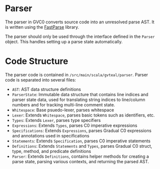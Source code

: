 # Parser

The parser in GVC0 converts source code into an unresolved parse AST. It is written using the [FastParse](https://com-lihaoyi.github.io/fastparse/) library.

The parser should only be used through the interface defined in the `Parser` object. This handles setting up a parse state automatically.

# Code Structure

The parser code is contained in `/src/main/scala/gvteal/parser`. Parser code is separated into several files:

 * `AST`: AST data structure definitions
 * `ParserState`: Immutable data structure that contains line indices and parser state data, used for translating string indices to line/column numbers and for tracking multi-line comment state.
 * `Whitespace`: Base psuedo-lexer, parses whitespace
 * `Lexer`: Extends `Whitespace`, parses basic tokens such as identifiers, etc.
 * `Types`: Extends `Lexer`, parses type specifiers
 * `Expressions`: Extends `Types`, parses C0 imperative expressions
 * `Specifications`: Extends `Expressions`, parses Gradual C0 expressions and annotations used in specifications
 * `Statements`: Extends `Specification`, parses C0 imperative statements
 * `Definitions`: Extends `Statements` and `Types`, parses Gradual C0 struct, type, method, and predicate definitions
 * `Parser`: Extends `Definitions`, contains helper methods for creating a parse state, parsing various contexts, and returning the parsed AST.
